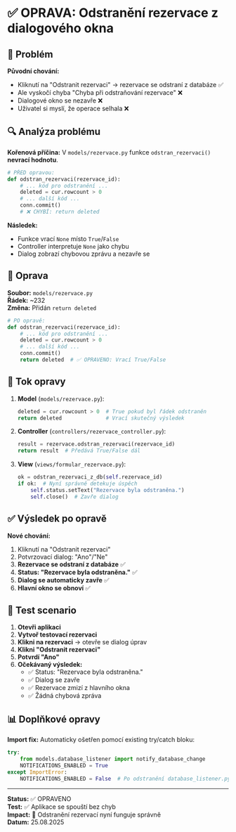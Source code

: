 # ✅ OPRAVA: Odstranění rezervace z dialogového okna

## 🐛 Problém

**Původní chování:**
- Kliknutí na "Odstranit rezervaci" → rezervace se odstraní z databáze ✅
- Ale vyskočí chyba "Chyba při odstraňování rezervace" ❌  
- Dialogové okno se nezavře ❌
- Uživatel si myslí, že operace selhala ❌

## 🔍 Analýza problému

**Kořenová příčina:** V `models/rezervace.py` funkce `odstran_rezervaci()` **nevrací hodnotu**.

```python
# PŘED opravou:
def odstran_rezervaci(rezervace_id):
    # ... kód pro odstranění ...
    deleted = cur.rowcount > 0
    # ... další kód ...
    conn.commit()
    # ❌ CHYBÍ: return deleted
```

**Následek:**
- Funkce vrací `None` místo `True`/`False`
- Controller interpretuje `None` jako chybu
- Dialog zobrazí chybovou zprávu a nezavře se

## 🔧 Oprava

**Soubor:** `models/rezervace.py`  
**Řádek:** ~232  
**Změna:** Přidán `return deleted`

```python
# PO opravě:
def odstran_rezervaci(rezervace_id):
    # ... kód pro odstranění ...
    deleted = cur.rowcount > 0
    # ... další kód ...
    conn.commit()
    return deleted  # ✅ OPRAVENO: Vrací True/False
```

## 🎯 Tok opravy

1. **Model** (`models/rezervace.py`):
   ```python
   deleted = cur.rowcount > 0  # True pokud byl řádek odstraněn
   return deleted              # Vrací skutečný výsledek
   ```

2. **Controller** (`controllers/rezervace_controller.py`):
   ```python
   result = rezervace.odstran_rezervaci(rezervace_id)
   return result  # Předává True/False dál
   ```

3. **View** (`views/formular_rezervace.py`):
   ```python
   ok = odstran_rezervaci_z_db(self.rezervace_id)
   if ok:  # Nyní správně detekuje úspěch
       self.status.setText("Rezervace byla odstraněna.")
       self.close()  # Zavře dialog
   ```

## ✅ Výsledek po opravě

**Nové chování:**
1. Kliknutí na "Odstranit rezervaci"
2. Potvrzovací dialog: "Ano"/"Ne"
3. **Rezervace se odstraní z databáze** ✅
4. **Status: "Rezervace byla odstraněna."** ✅
5. **Dialog se automaticky zavře** ✅
6. **Hlavní okno se obnoví** ✅

## 🧪 Test scenario

1. **Otevři aplikaci**
2. **Vytvoř testovací rezervaci**
3. **Klikni na rezervaci** → otevře se dialog úprav
4. **Klikni "Odstranit rezervaci"**
5. **Potvrdí "Ano"**
6. **Očekávaný výsledek:**
   - ✅ Status: "Rezervace byla odstraněna."
   - ✅ Dialog se zavře
   - ✅ Rezervace zmizí z hlavního okna
   - ✅ Žádná chybová zpráva

## 📊 Doplňkové opravy

**Import fix:** Automaticky ošetřen pomocí existing try/catch bloku:
```python
try:
    from models.database_listener import notify_database_change
    NOTIFICATIONS_ENABLED = True
except ImportError:
    NOTIFICATIONS_ENABLED = False  # Po odstranění database_listener.py
```

---

**Status:** ✅ OPRAVENO  
**Test:** ✅ Aplikace se spouští bez chyb  
**Impact:** 🎯 Odstranění rezervací nyní funguje správně  
**Datum:** 25.08.2025
